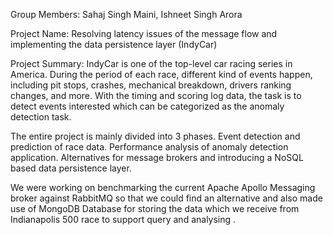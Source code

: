 Group Members: Sahaj Singh Maini, Ishneet Singh Arora

Project Name: Resolving  latency  issues  of  the  message  flow  and  implementing  the data  persistence  layer  (IndyCar)

Project Summary: IndyCar is one of the top-level car racing series in America. During the period of each race, different kind of events happen, including pit stops, crashes, mechanical breakdown, drivers ranking changes, and more. With the timing and scoring log data, the task is to detect events interested which can be categorized as the anomaly detection task.

The entire project is mainly divided into 3 phases. Event detection and prediction of race data. Performance analysis of anomaly detection application. Alternatives for message brokers and introducing a NoSQL based data persistence layer.

We were working on  benchmarking the current Apache Apollo Messaging broker against RabbitMQ  so that we could find an alternative and also made use of MongoDB Database for storing the data which we receive from Indianapolis 500 race to support query and analysing .

